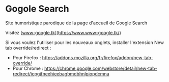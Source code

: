 # Gogole Search

Site humoristique parodique de la page d'accueil de Google Search

Visitez [www-google.tk](https://www.www-google.tk/)

Si vous voulez l'utiliser pour les nouveaux onglets, installer l'extension New tab override/redirect :
- Pour Firefox : https://addons.mozilla.org/fr/firefox/addon/new-tab-override/
- Pour Chrome : https://chrome.google.com/webstore/detail/new-tab-redirect/icpgjfneehieebagbmdbhnlpiopdcmna
